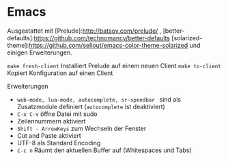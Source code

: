 # Emacs

Ausgestattet mit [Prelude]:http://batsov.com/prelude/ ,
                 [better-defaults]:https://github.com/technomancy/better-defaults
                 [solarized-theme]:https://github.com/sellout/emacs-color-theme-solarized
und einigen Erweiterungen.

`make fresh-client` Installiert Prelude auf einem neuen Client
`make to-client` Kopiert Konfiguration auf einen Client

Erweiterungen
  * `web-mode, lua-mode, autocomplete, sr-speedbar ` sind als Zusatzmodule definiert (`autocomplete` ist deaktiviert)
  * `C-x C-v` öffne Datei mit sudo
  * Zeilennummern aktiviert
  * `Shift - ArrowKeys` zum Wechseln der Fenster
  * Cut and Paste aktiviert
  * UTF-8 als Standard Encoding
  * `C-c n` Räumt den aktuellen Buffer auf (Whitespaces und Tabs)
